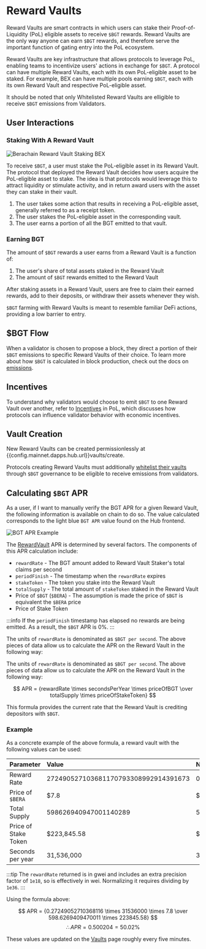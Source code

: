 <script setup>
  import config from '@berachain/config/constants.json';
</script>

# Reward Vaults

Reward Vaults are smart contracts in which users can stake their Proof-of-Liquidity (PoL) eligible assets to receive `$BGT` rewards. Reward Vaults are the only way anyone can earn `$BGT` rewards, and therefore serve the important function of gating entry into the PoL ecosystem.

Reward Vaults are key infrastructure that allows protocols to leverage PoL, enabling teams to incentivize users' actions in exchange for `$BGT`. A protocol can have multiple Reward Vaults, each with its own PoL-eligible asset to be staked. For example, BEX can have multiple pools earning `$BGT`, each with its own Reward Vault and respective PoL-eligible asset.

It should be noted that only Whitelisted Reward Vaults are elligible to receive `$BGT` emissions from Validators.

## User Interactions

### Staking With A Reward Vault

![Berachain Reward Vault Staking BEX](/assets/berachain-reward-vault-staking-bex.png)

To receive `$BGT`, a user must stake the PoL-eligible asset in its Reward Vault. The protocol that deployed the Reward Vault decides how users acquire the PoL-eligible asset to stake. The idea is that protocols would leverage this to attract liquidity or stimulate activity, and in return award users with the asset they can stake in their vault.

1. The user takes some action that results in receiving a PoL-eligible asset, generally referred to as a receipt token.
2. The user stakes the PoL-eligible asset in the corresponding vault.
3. The user earns a portion of all the BGT emitted to that vault.

### Earning BGT

The amount of `$BGT` rewards a user earns from a Reward Vault is a function of:

1. The user's share of total assets staked in the Reward Vault
2. The amount of `$BGT` rewards emitted to the Reward Vault

After staking assets in a Reward Vault, users are free to claim their earned rewards, add to their deposits, or withdraw their assets whenever they wish.

`$BGT` farming with Reward Vaults is meant to resemble familiar DeFi actions, providing a low barrier to entry.

## $BGT Flow

When a validator is chosen to propose a block, they direct a portion of their `$BGT` emissions to specific Reward Vaults of their choice. To learn more about how `$BGT` is calculated in block production, check out the docs on [emissions](/learn/pol/bgtmath).

## Incentives

To understand why validators would choose to emit `$BGT` to one Reward Vault over another, refer to [Incentives](/learn/pol/incentives) in PoL, which discusses how protocols can influence validator behavior with economic incentives.

## Vault Creation

New Reward Vaults can be created permissionlessly at <a target="_blank" :href="config.mainnet.dapps.hub.url + 'vaults/create'">{{config.mainnet.dapps.hub.url}}vaults/create</a>.

Protocols creating Reward Vaults must additionally [whitelist their vaults](/learn/governance/rewardvault) through `$BGT` governance to be eligible to receive emissions from validators.

## Calculating `$BGT` APR

As a user, if I want to manually verify the BGT APR for a given Reward Vault, the following information is available on chain to do so.
The value calculated corresponds to the light blue `BGT APR` value found on the Hub frontend.

![BGT APR Example](/public/assets/bgt-apr-example.png)

The [RewardVault](/developers/contracts/reward-vault) APR is determined by several factors.
The components of this APR calculation include:

- `rewardRate` - The BGT amount added to Reward Vault Staker's total claims per second
- `periodFinish` - The timestamp when the `rewardRate` expires
- `stakeToken` - The token you stake into the Reward Vault
- `totalSupply` - The total amount of `stakeToken` staked in the Reward Vault
- Price of `$BGT` (`$BERA`) - The assumption is made the price of `$BGT` is equivalent the `$BERA` price
- Price of Stake Token

:::info
If the `periodFinish` timestamp has elapsed no rewards are being emitted. As a result, the `$BGT` APR is 0%.
:::

The units of `rewardRate` is denominated as `$BGT per second`.
The above pieces of data allow us to calculate the APR on the Reward Vault in the following way:

The units of `rewardRate` is denominated as `$BGT per second`.
The above pieces of data allow us to calculate the APR on the Reward Vault in the following way:

$$ APR = {rewardRate \times secondsPerYear \times priceOfBGT \over totalSupply \times priceOfStakeToken} $$

This formula provides the current rate that the Reward Vault is crediting depositors with `$BGT`.

### Example

As a concrete example of the above formula, a reward vault with the following values can be used:

| Parameter            | Value                                | Normalized          |
| :------------------- | :----------------------------------- | :------------------ |
| Reward Rate          | 272490527103681170793308992914391673 | 0.27249052710368116 |
| Price of `$BERA`     | $7.8                                 | $7.8                |
| Total Supply         | 598626940947001140289                | 598.6269409470011   |
| Price of Stake Token | $223,845.58                          | $223,845.58         |
| Seconds per year     | 31,536,000                           | 31,536,000          |

:::tip
The `rewardRate` returned is in gwei and includes an extra precision factor of `1e18`, so is effectively in wei.
Normalizing it requires dividing by `1e36`.
:::

Using the formula above:

$$ APR = {0.27249052710368116 \times 31536000 \times 7.8 \over 598.6269409470011 \times 223845.58} $$
$$ \therefore APR = 0.500204 = 50.02\% $$

These values are updated on the [Vaults](https://hub.berachain.com/vaults/) page roughly every five minutes.
